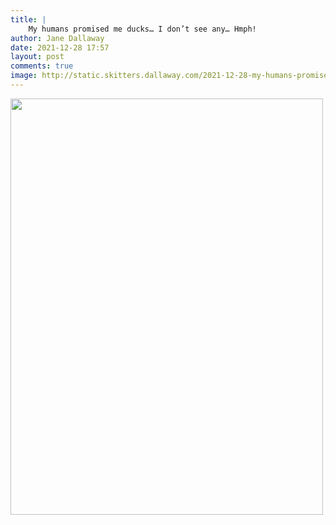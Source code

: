 ```yaml
---
title: |
    My humans promised me ducks… I don’t see any… Hmph!
author: Jane Dallaway
date: 2021-12-28 17:57
layout: post
comments: true
image: http://static.skitters.dallaway.com/2021-12-28-my-humans-promised-me-ducks-i-don-t-see-any-hmph-fullsize-0.jpeg
---
```


<a href="http://static.skitters.dallaway.com/2021-12-28-my-humans-promised-me-ducks-i-don-t-see-any-hmph-fullsize-0.jpeg"><img src="http://static.skitters.dallaway.com/2021-12-28-my-humans-promised-me-ducks-i-don-t-see-any-hmph-thumb-0.jpeg" width="500" height="666"></a>



